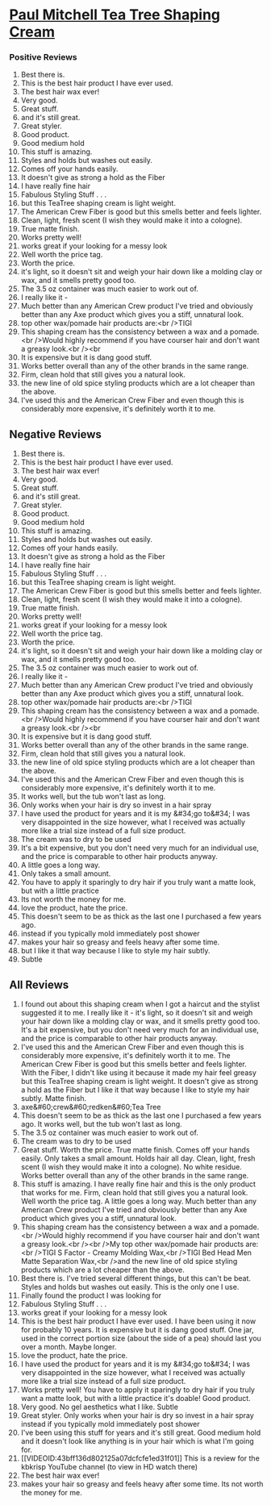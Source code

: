 # [Paul Mitchell Tea Tree Shaping Cream](https://products.checkmycream.com/products/Paul-Mitchell-Tea-Tree-Shaping-Cream.html)

### Positive Reviews

<ol>
      <li>Best there is.  </li>
      <li>This is the best hair product I have ever used.  </li>
      <li>The best hair wax ever!</li>
      <li>Very good.</li>
      <li>Great stuff.</li>
      <li>and it&#x27;s still great.</li>
      <li>Great styler.</li>
      <li>Good product.</li>
      <li>Good medium hold</li>
      <li>This stuff is amazing.</li>
      <li>Styles and holds but washes out easily.  </li>
      <li>Comes off your hands easily.</li>
      <li>It doesn&#x27;t give as strong a hold as the Fiber</li>
      <li>I have really fine hair</li>
      <li>Fabulous Styling Stuff . . .</li>
      <li>but this TeaTree shaping cream is light weight.</li>
      <li>The American Crew Fiber is good but this smells better and feels lighter.</li>
      <li>Clean, light, fresh scent (I wish they would make it into a cologne).</li>
      <li>True matte finish.</li>
      <li>Works pretty well!  </li>
      <li>works great if your looking for a messy look</li>
      <li>Well worth the price tag.</li>
      <li>Worth the price.</li>
      <li>it&#x27;s light, so it doesn&#x27;t sit and weigh your hair down like a molding clay or wax, and it smells pretty good too.</li>
      <li>The 3.5 oz container was much easier to work out of.</li>
      <li>I really like it -</li>
      <li>Much better than any American Crew product I&#x27;ve tried and obviously better than any Axe product which gives you a stiff, unnatural look.</li>
      <li>top other wax/pomade hair products are:&lt;br /&gt;TIGI</li>
      <li>This shaping cream has the consistency between a wax and a pomade.&lt;br /&gt;Would highly recommend if you have courser hair and don&#x27;t want a greasy look.&lt;br /&gt;&lt;br</li>
      <li>It is expensive but it is dang good stuff.  </li>
      <li>Works better overall than any of the other brands in the same range.</li>
      <li>Firm, clean hold that still gives you a natural look.</li>
      <li>the new line of old spice styling products which are a lot cheaper than the above.</li>
      <li>I&#x27;ve used this and the American Crew Fiber and even though this is considerably more expensive, it&#x27;s definitely worth it to me.</li>
</ol>


<h2>Negative Reviews</h2>
<ol>
<li> Best there is.  </li>
<li> This is the best hair product I have ever used.  </li>
<li> The best hair wax ever!</li>
<li> Very good.</li>
<li> Great stuff.</li>
<li> and it&#x27;s still great.</li>
<li> Great styler.</li>
<li> Good product.</li>
<li> Good medium hold</li>
<li> This stuff is amazing.</li>
<li> Styles and holds but washes out easily.  </li>
<li> Comes off your hands easily.</li>
<li> It doesn&#x27;t give as strong a hold as the Fiber</li>
<li> I have really fine hair</li>
<li> Fabulous Styling Stuff . . .</li>
<li> but this TeaTree shaping cream is light weight.</li>
<li> The American Crew Fiber is good but this smells better and feels lighter.</li>
<li> Clean, light, fresh scent (I wish they would make it into a cologne).</li>
<li> True matte finish.</li>
<li> Works pretty well!  </li>
<li> works great if your looking for a messy look</li>
<li> Well worth the price tag.</li>
<li> Worth the price.</li>
<li> it&#x27;s light, so it doesn&#x27;t sit and weigh your hair down like a molding clay or wax, and it smells pretty good too.</li>
<li> The 3.5 oz container was much easier to work out of.</li>
<li> I really like it -</li>
<li> Much better than any American Crew product I&#x27;ve tried and obviously better than any Axe product which gives you a stiff, unnatural look.</li>
<li> top other wax/pomade hair products are:&lt;br /&gt;TIGI</li>
<li> This shaping cream has the consistency between a wax and a pomade.&lt;br /&gt;Would highly recommend if you have courser hair and don&#x27;t want a greasy look.&lt;br /&gt;&lt;br</li>
<li> It is expensive but it is dang good stuff.  </li>
<li> Works better overall than any of the other brands in the same range.</li>
<li> Firm, clean hold that still gives you a natural look.</li>
<li> the new line of old spice styling products which are a lot cheaper than the above.</li>
<li> I&#x27;ve used this and the American Crew Fiber and even though this is considerably more expensive, it&#x27;s definitely worth it to me.</li>
<li> It works well, but the tub won&#x27;t last as long.</li>
<li> Only works when your hair is dry so invest in a hair spray</li>
<li> I have used the product for years and it is my &amp;#34;go to&amp;#34; I was very disappointed in the size however, what I received was actually more like a trial size instead of a full size product.</li>
<li> The cream was to dry to be used</li>
<li> It&#x27;s a bit expensive, but you don&#x27;t need very much for an individual use, and the price is comparable to other hair products anyway.</li>
<li> A little goes a long way.</li>
<li> Only takes a small amount.</li>
<li> You have to apply it sparingly to dry hair if you truly want a matte look, but with a little practice</li>
<li> Its not worth the money for me.</li>
<li> love the product, hate the price.</li>
<li> This doesn&#x27;t seem to be as thick as the last one I purchased a few years ago.</li>
<li> instead if you typically mold immediately post shower</li>
<li> makes your hair so greasy and feels heavy after some time.</li>
<li> but I like it that way because I like to style my hair subtly.</li>
<li> Subtle</li>
</ol>

<h2>All Reviews</h2>

<ol>
    <li> I found out about this shaping cream when I got a haircut and the stylist suggested it to me. I really like it - it&#x27;s light, so it doesn&#x27;t sit and weigh your hair down like a molding clay or wax, and it smells pretty good too. It&#x27;s a bit expensive, but you don&#x27;t need very much for an individual use, and the price is comparable to other hair products anyway.</li>
    <li> I&#x27;ve used this and the American Crew Fiber and even though this is considerably more expensive, it&#x27;s definitely worth it to me. The American Crew Fiber is good but this smells better and feels lighter. With the Fiber, I didn&#x27;t like using it because it made my hair feel greasy but this TeaTree shaping cream is light weight. It doesn&#x27;t give as strong a hold as the Fiber but I like it that way because I like to style my hair subtly. Matte finish.</li>
    <li> axe&amp;#60;crew&amp;#60;redken&amp;#60;Tea Tree</li>
    <li> This doesn&#x27;t seem to be as thick as the last one I purchased a few years ago. It works well, but the tub won&#x27;t last as long.</li>
    <li> The 3.5 oz container was much easier to work out of.</li>
    <li> The cream was to dry to be used</li>
    <li> Great stuff. Worth the price. True matte finish. Comes off your hands easily. Only takes a small amount. Holds hair all day. Clean, light, fresh scent (I wish they would make it into a cologne). No white residue. Works better overall than any of the other brands in the same range.</li>
    <li> This stuff is amazing. I have really fine hair and this is the only product that works for me. Firm, clean hold that still gives you a natural look. Well worth the price tag. A little goes a long way. Much better than any American Crew product I&#x27;ve tried and obviously better than any Axe product which gives you a stiff, unnatural look.</li>
    <li> This shaping cream has the consistency between a wax and a pomade.&lt;br /&gt;Would highly recommend if you have courser hair and don&#x27;t want a greasy look.&lt;br /&gt;&lt;br /&gt;My top other wax/pomade hair products are:&lt;br /&gt;TIGI S Factor - Creamy Molding Wax,&lt;br /&gt;TIGI Bed Head Men Matte Separation Wax,&lt;br /&gt;and the new line of old spice styling products which are a lot cheaper than the above.</li>
    <li> Best there is.  I&#x27;ve tried several different things, but this can&#x27;t be beat.  Styles and holds but washes out easily.  This is the only one I use.</li>
    <li> Finally found the product I was looking for</li>
    <li> Fabulous Styling Stuff . . .</li>
    <li> works great if your looking for a messy look</li>
    <li> This is the best hair product I have ever used.  I have been using it now for probably 10 years.  It is expensive but it is dang good stuff.  One jar, used in the correct portion size (about the side of a pea) should last you over a month.  Maybe longer.</li>
    <li> love the product, hate the price.</li>
    <li> I have used the product for years and it is my &amp;#34;go to&amp;#34; I was very disappointed in the size however, what I received was actually more like a trial size instead of a full size product.</li>
    <li> Works pretty well!  You have to apply it sparingly to dry hair if you truly want a matte look, but with a little practice it&#x27;s doable!  Good product.</li>
    <li> Very good. No gel aesthetics what I like. Subtle</li>
    <li> Great styler. Only works when your hair is dry so invest in a hair spray instead if you typically mold immediately post shower</li>
    <li> I&#x27;ve been using this stuff for years and it&#x27;s still great. Good medium hold and it doesn&#x27;t look like anything is in your hair which is what I&#x27;m going for.</li>
    <li> [[VIDEOID:43bff136d802125a07dcfcfe1ed31f01]] This is a review for the kbkrisp YouTube channel (to view in HD watch there)</li>
    <li> The best hair wax ever!</li>
    <li> makes your hair so greasy and feels heavy after some time. Its not worth the money for me.</li>
</ol>




